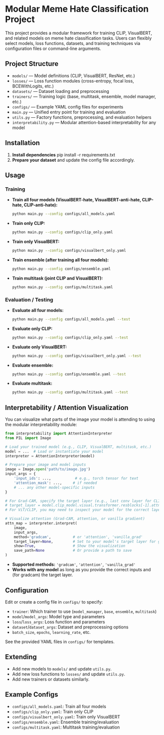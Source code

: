 # Modular Meme Hate Classification Project

This project provides a modular framework for training CLIP, VisualBERT, and related models on meme hate classification tasks. Users can flexibly select models, loss functions, datasets, and training techniques via configuration files or command-line arguments.

## Project Structure

- `models/` — Model definitions (CLIP, VisualBERT, ResNet, etc.)
- `losses/` — Loss function modules (cross-entropy, focal loss, BCEWithLogits, etc.)
- `datasets/` — Dataset loading and preprocessing
- `trainers/` — Training logic (base, multitask, ensemble, model manager, etc.)
- `configs/` — Example YAML config files for experiments
- `main.py` — Unified entry point for training and evaluation
- `utils.py` — Factory functions, preprocessing, and evaluation helpers
- `interpretability.py` — Modular attention-based interpretability for any model

## Installation

1. **Install dependencies** pip install -r requirements.txt
2. **Prepare your dataset** and update the config file accordingly.

## Usage

### Training

- **Train all four models (VisualBERT-hate, VisualBERT-anti-hate, CLIP-hate, CLIP-anti-hate):**
  ```bash
  python main.py --config configs/all_models.yaml
  ```
- **Train only CLIP:**
  ```bash
  python main.py --config configs/clip_only.yaml
  ```
- **Train only VisualBERT:**
  ```bash
  python main.py --config configs/visualbert_only.yaml
  ```
- **Train ensemble (after training all four models):**
  ```bash
  python main.py --config configs/ensemble.yaml
  ```
- **Train multitask (joint CLIP and VisualBERT):**
  ```bash
  python main.py --config configs/multitask.yaml
  ```

### Evaluation / Testing

- **Evaluate all four models:**
  ```bash
  python main.py --config configs/all_models.yaml --test
  ```
- **Evaluate only CLIP:**
  ```bash
  python main.py --config configs/clip_only.yaml --test
  ```
- **Evaluate only VisualBERT:**
  ```bash
  python main.py --config configs/visualbert_only.yaml --test
  ```
- **Evaluate ensemble:**
  ```bash
  python main.py --config configs/ensemble.yaml --test
  ```
- **Evaluate multitask:**
  ```bash
  python main.py --config configs/multitask.yaml --test
  ```

## Interpretability / Attention Visualization

You can visualize what parts of the image your model is attending to using the modular interpretability module:

```python
from interpretability import AttentionInterpreter
from PIL import Image

# Load your trained model (e.g., CLIP, VisualBERT, multitask, etc.)
model = ...  # Load or instantiate your model
interpreter = AttentionInterpreter(model)

# Prepare your image and model inputs
image = Image.open('path/to/image.jpg')
input_args = {
    'input_ids': ...,           # e.g., torch tensor for text
    'attention_mask': ...,     # if needed
    # ... any other model-specific inputs
}

# For Grad-CAM, specify the target layer (e.g., last conv layer for CLIP/ResNet)
# target_layer = model.clip_model.visual.transformer.resblocks[-1].attn
# For ViT/CLIP, you may need to inspect your model for the correct layer

# Visualize attention (Grad-CAM, attention, or vanilla gradient)
attn_map = interpreter.interpret(
    image,
    input_args,
    method='gradcam',          # or 'attention', 'vanilla_grad'
    target_layer=None,         # Set to your model's target layer for gradcam
    show=True,                 # Show the visualization
    save_path=None             # Or provide a path to save
)
```

- **Supported methods:** `'gradcam'`, `'attention'`, `'vanilla_grad'`
- **Works with any model** as long as you provide the correct inputs and (for gradcam) the target layer.

## Configuration

Edit or create a config file in `configs/` to specify:
- `trainer`: Which trainer to use (`model_manager`, `base`, `ensemble`, `multitask`)
- `model`/`model_args`: Model type and parameters
- `loss`/`loss_args`: Loss function and parameters
- `dataset`/`dataset_args`: Dataset and preprocessing options
- `batch_size`, `epochs`, `learning_rate`, etc.

See the provided YAML files in `configs/` for templates.

## Extending
- Add new models to `models/` and update `utils.py`.
- Add new loss functions to `losses/` and update `utils.py`.
- Add new trainers or datasets similarly.

## Example Configs
- `configs/all_models.yaml`: Train all four models
- `configs/clip_only.yaml`: Train only CLIP
- `configs/visualbert_only.yaml`: Train only VisualBERT
- `configs/ensemble.yaml`: Ensemble training/evaluation
- `configs/multitask.yaml`: Multitask training/evaluation

